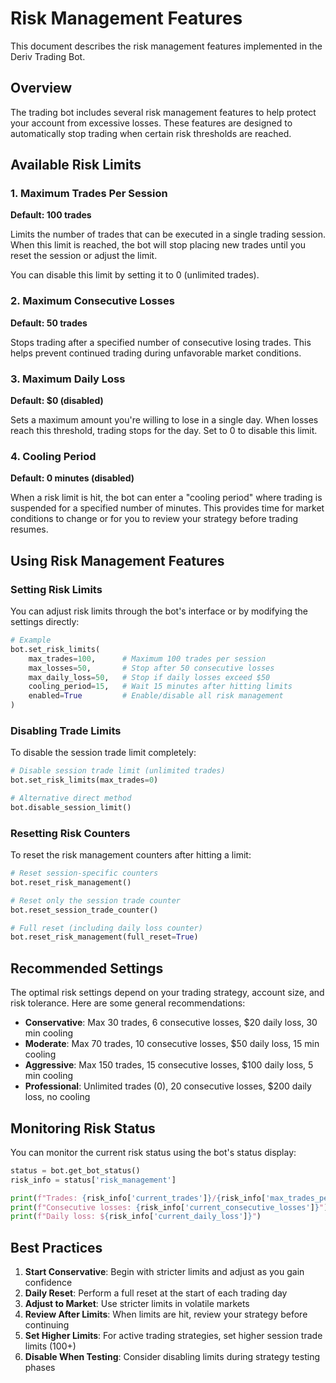 # Risk Management Features

This document describes the risk management features implemented in the Deriv Trading Bot.

## Overview

The trading bot includes several risk management features to help protect your account from excessive losses. These features are designed to automatically stop trading when certain risk thresholds are reached.

## Available Risk Limits

### 1. Maximum Trades Per Session

**Default: 100 trades**

Limits the number of trades that can be executed in a single trading session. When this limit is reached, the bot will stop placing new trades until you reset the session or adjust the limit. 

You can disable this limit by setting it to 0 (unlimited trades).

### 2. Maximum Consecutive Losses

**Default: 50 trades**

Stops trading after a specified number of consecutive losing trades. This helps prevent continued trading during unfavorable market conditions.

### 3. Maximum Daily Loss

**Default: $0 (disabled)**

Sets a maximum amount you're willing to lose in a single day. When losses reach this threshold, trading stops for the day. Set to 0 to disable this limit.

### 4. Cooling Period

**Default: 0 minutes (disabled)**

When a risk limit is hit, the bot can enter a "cooling period" where trading is suspended for a specified number of minutes. This provides time for market conditions to change or for you to review your strategy before trading resumes.

## Using Risk Management Features

### Setting Risk Limits

You can adjust risk limits through the bot's interface or by modifying the settings directly:

```python
# Example
bot.set_risk_limits(
    max_trades=100,      # Maximum 100 trades per session
    max_losses=50,       # Stop after 50 consecutive losses
    max_daily_loss=50,   # Stop if daily losses exceed $50
    cooling_period=15,   # Wait 15 minutes after hitting limits
    enabled=True         # Enable/disable all risk management
)
```

### Disabling Trade Limits

To disable the session trade limit completely:

```python
# Disable session trade limit (unlimited trades)
bot.set_risk_limits(max_trades=0)

# Alternative direct method
bot.disable_session_limit()
```

### Resetting Risk Counters

To reset the risk management counters after hitting a limit:

```python
# Reset session-specific counters
bot.reset_risk_management()

# Reset only the session trade counter
bot.reset_session_trade_counter()

# Full reset (including daily loss counter)
bot.reset_risk_management(full_reset=True)
```

## Recommended Settings

The optimal risk settings depend on your trading strategy, account size, and risk tolerance. Here are some general recommendations:

- **Conservative**: Max 30 trades, 6 consecutive losses, $20 daily loss, 30 min cooling
- **Moderate**: Max 70 trades, 10 consecutive losses, $50 daily loss, 15 min cooling
- **Aggressive**: Max 150 trades, 15 consecutive losses, $100 daily loss, 5 min cooling
- **Professional**: Unlimited trades (0), 20 consecutive losses, $200 daily loss, no cooling

## Monitoring Risk Status

You can monitor the current risk status using the bot's status display:

```python
status = bot.get_bot_status()
risk_info = status['risk_management']

print(f"Trades: {risk_info['current_trades']}/{risk_info['max_trades_per_session'] or '∞'}")
print(f"Consecutive losses: {risk_info['current_consecutive_losses']}")
print(f"Daily loss: ${risk_info['current_daily_loss']}")
```

## Best Practices

1. **Start Conservative**: Begin with stricter limits and adjust as you gain confidence
2. **Daily Reset**: Perform a full reset at the start of each trading day
3. **Adjust to Market**: Use stricter limits in volatile markets
4. **Review After Limits**: When limits are hit, review your strategy before continuing
5. **Set Higher Limits**: For active trading strategies, set higher session trade limits (100+)
6. **Disable When Testing**: Consider disabling limits during strategy testing phases
